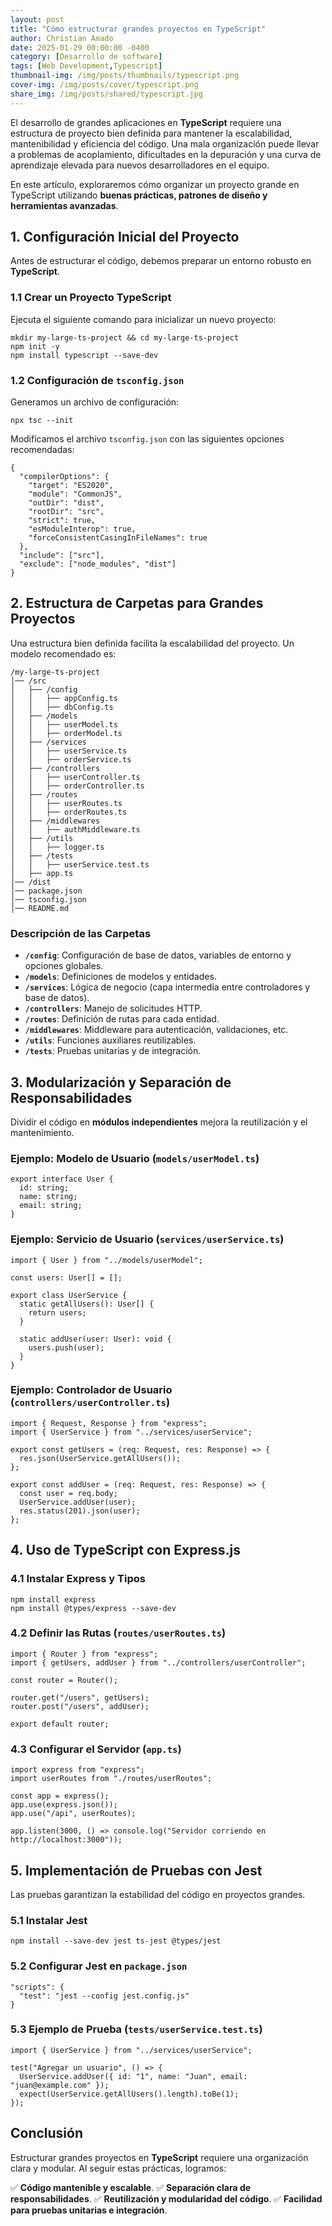 ```yaml
---
layout: post
title: "Cómo estructurar grandes proyectos en TypeScript"
author: Christian Amado
date: 2025-01-29 00:00:00 -0400
category: [Desarrollo de software]
tags: [Web Development,Typescript]
thumbnail-img: /img/posts/thumbnails/typescript.png
cover-img: /img/posts/cover/typescript.png
share_img: /img/posts/shared/typescript.jpg
---
```


El desarrollo de grandes aplicaciones en **TypeScript** requiere una estructura de proyecto bien definida para mantener la escalabilidad, mantenibilidad y eficiencia del código. Una mala organización puede llevar a problemas de acoplamiento, dificultades en la depuración y una curva de aprendizaje elevada para nuevos desarrolladores en el equipo.

En este artículo, exploraremos cómo organizar un proyecto grande en TypeScript utilizando **buenas prácticas, patrones de diseño y herramientas avanzadas**.

<!--more-->

## 1. Configuración Inicial del Proyecto

Antes de estructurar el código, debemos preparar un entorno robusto en **TypeScript**.

### **1.1 Crear un Proyecto TypeScript**
Ejecuta el siguiente comando para inicializar un nuevo proyecto:

```
mkdir my-large-ts-project && cd my-large-ts-project
npm init -y
npm install typescript --save-dev
```

### **1.2 Configuración de `tsconfig.json`**

Generamos un archivo de configuración:

```
npx tsc --init
```

Modificamos el archivo `tsconfig.json` con las siguientes opciones recomendadas:

```
{
  "compilerOptions": {
    "target": "ES2020",
    "module": "CommonJS",
    "outDir": "dist",
    "rootDir": "src",
    "strict": true,
    "esModuleInterop": true,
    "forceConsistentCasingInFileNames": true
  },
  "include": ["src"],
  "exclude": ["node_modules", "dist"]
}
```

## 2. Estructura de Carpetas para Grandes Proyectos

Una estructura bien definida facilita la escalabilidad del proyecto. Un modelo recomendado es:

```
/my-large-ts-project
│── /src
│   ├── /config
│   │   ├── appConfig.ts
│   │   ├── dbConfig.ts
│   ├── /models
│   │   ├── userModel.ts
│   │   ├── orderModel.ts
│   ├── /services
│   │   ├── userService.ts
│   │   ├── orderService.ts
│   ├── /controllers
│   │   ├── userController.ts
│   │   ├── orderController.ts
│   ├── /routes
│   │   ├── userRoutes.ts
│   │   ├── orderRoutes.ts
│   ├── /middlewares
│   │   ├── authMiddleware.ts
│   ├── /utils
│   │   ├── logger.ts
│   ├── /tests
│   │   ├── userService.test.ts
│   ├── app.ts
│── /dist
│── package.json
│── tsconfig.json
│── README.md
```

### **Descripción de las Carpetas**
- **`/config`**: Configuración de base de datos, variables de entorno y opciones globales.
- **`/models`**: Definiciones de modelos y entidades.
- **`/services`**: Lógica de negocio (capa intermedia entre controladores y base de datos).
- **`/controllers`**: Manejo de solicitudes HTTP.
- **`/routes`**: Definición de rutas para cada entidad.
- **`/middlewares`**: Middleware para autenticación, validaciones, etc.
- **`/utils`**: Funciones auxiliares reutilizables.
- **`/tests`**: Pruebas unitarias y de integración.

## 3. Modularización y Separación de Responsabilidades

Dividir el código en **módulos independientes** mejora la reutilización y el mantenimiento.

### **Ejemplo: Modelo de Usuario (`models/userModel.ts`)**

```
export interface User {
  id: string;
  name: string;
  email: string;
}
```

### **Ejemplo: Servicio de Usuario (`services/userService.ts`)**

```
import { User } from "../models/userModel";

const users: User[] = [];

export class UserService {
  static getAllUsers(): User[] {
    return users;
  }

  static addUser(user: User): void {
    users.push(user);
  }
}
```

### **Ejemplo: Controlador de Usuario (`controllers/userController.ts`)**

```
import { Request, Response } from "express";
import { UserService } from "../services/userService";

export const getUsers = (req: Request, res: Response) => {
  res.json(UserService.getAllUsers());
};

export const addUser = (req: Request, res: Response) => {
  const user = req.body;
  UserService.addUser(user);
  res.status(201).json(user);
};
```

## 4. Uso de TypeScript con Express.js

### **4.1 Instalar Express y Tipos**

```
npm install express
npm install @types/express --save-dev
```

### **4.2 Definir las Rutas (`routes/userRoutes.ts`)**

```
import { Router } from "express";
import { getUsers, addUser } from "../controllers/userController";

const router = Router();

router.get("/users", getUsers);
router.post("/users", addUser);

export default router;
```

### **4.3 Configurar el Servidor (`app.ts`)**

```
import express from "express";
import userRoutes from "./routes/userRoutes";

const app = express();
app.use(express.json());
app.use("/api", userRoutes);

app.listen(3000, () => console.log("Servidor corriendo en http://localhost:3000"));
```

## 5. Implementación de Pruebas con Jest

Las pruebas garantizan la estabilidad del código en proyectos grandes.

### **5.1 Instalar Jest**

```
npm install --save-dev jest ts-jest @types/jest
```

### **5.2 Configurar Jest en `package.json`**

```
"scripts": {
  "test": "jest --config jest.config.js"
}
```

### **5.3 Ejemplo de Prueba (`tests/userService.test.ts`)**

```
import { UserService } from "../services/userService";

test("Agregar un usuario", () => {
  UserService.addUser({ id: "1", name: "Juan", email: "juan@example.com" });
  expect(UserService.getAllUsers().length).toBe(1);
});
```

## Conclusión

Estructurar grandes proyectos en **TypeScript** requiere una organización clara y modular. Al seguir estas prácticas, logramos:

✅ **Código mantenible y escalable**.
✅ **Separación clara de responsabilidades**.
✅ **Reutilización y modularidad del código**.
✅ **Facilidad para pruebas unitarias e integración**.